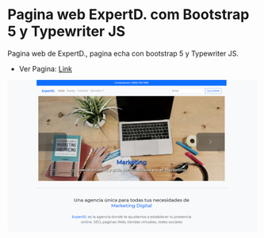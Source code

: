 # Pagina web ExpertD. com Bootstrap 5 y Typewriter JS

Pagina web de ExpertD., pagina echa con bootstrap 5 y Typewriter JS.

- Ver Pagina: [Link](https://sergio-ivan-melgarejo.github.io/bootstrap5-web-expertd/)

![Sitio web creado con Bootstrap 5](./img/screencapture.png)